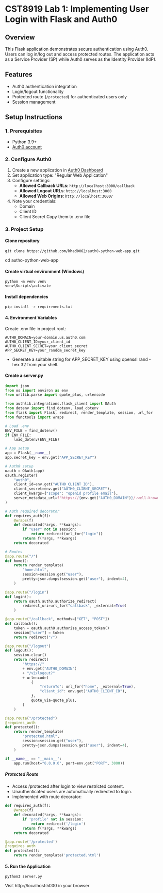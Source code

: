 # CST8919 Lab 1: Implementing User Login with Flask and Auth0

## Overview
This Flask application demonstrates secure authentication using Auth0. Users can log in/log out and access protected routes. The application acts as a Service Provider (SP) while Auth0 serves as the Identity Provider (IdP).

## Features
- Auth0 authentication integration
- Login/logout functionality
- Protected route (`/protected`) for authenticated users only
- Session management

## Setup Instructions

### 1. Prerequisites
- Python 3.9+
- [Auth0 account](https://auth0.com/signup)

### 2. Configure Auth0
1. Create a new application in [Auth0 Dashboard](https://manage.auth0.com/)
2. Set application type: "Regular Web Application"
3. Configure settings:
   - **Allowed Callback URLs**: `http://localhost:3000/callback`
   - **Allowed Logout URLs**: `http://localhost:3000`
   - **Allowed Web Origins**: `http://localhost:3000/`
4. Note your credentials:
   - Domain 
   - Client ID
   - Client Secret
Copy them to .env file

### 3. Project Setup

#### Clone repository
```
git clone https://github.com/khad0062/auth0-python-web-app.git
```
cd autho-python-web-app

#### Create virtual environment (Windows)
```
python -m venv venv
venv\Scripts\activate
```

#### Install dependencies
```
pip install -r requirements.txt
```

#### 4. Environment Variables
Create .env file in project root:
```
AUTH0_DOMAIN=your-domain.us.auth0.com
AUTH0_CLIENT_ID=your_client_id
AUTH0_CLIENT_SECRET=your_client_secret
APP_SECRET_KEY=your_random_secret_key
```
- Generate a suitable string for APP_SECRET_KEY using openssl rand -hex 32 from your shell.
#### Create a server.py
```python
import json
from os import environ as env
from urllib.parse import quote_plus, urlencode

from authlib.integrations.flask_client import OAuth
from dotenv import find_dotenv, load_dotenv
from flask import Flask, redirect, render_template, session, url_for
from functools import wraps

# Load .env
ENV_FILE = find_dotenv()
if ENV_FILE:
    load_dotenv(ENV_FILE)

# App setup
app = Flask(__name__)
app.secret_key = env.get("APP_SECRET_KEY")

# Auth0 setup
oauth = OAuth(app)
oauth.register(
    "auth0",
    client_id=env.get("AUTH0_CLIENT_ID"),
    client_secret=env.get("AUTH0_CLIENT_SECRET"),
    client_kwargs={"scope": "openid profile email"},
    server_metadata_url=f'https://{env.get("AUTH0_DOMAIN")}/.well-known/openid-configuration',
)

# Auth required decorator
def requires_auth(f):
    @wraps(f)
    def decorated(*args, **kwargs):
        if "user" not in session:
            return redirect(url_for("login"))
        return f(*args, **kwargs)
    return decorated

# Routes
@app.route("/")
def home():
    return render_template(
        "home.html",
        session=session.get("user"),
        pretty=json.dumps(session.get("user"), indent=4),
    )

@app.route("/login")
def login():
    return oauth.auth0.authorize_redirect(
        redirect_uri=url_for("callback", _external=True)
    )

@app.route("/callback", methods=["GET", "POST"])
def callback():
    token = oauth.auth0.authorize_access_token()
    session["user"] = token
    return redirect("/")

@app.route("/logout")
def logout():
    session.clear()
    return redirect(
        "https://"
        + env.get("AUTH0_DOMAIN")
        + "/v2/logout?"
        + urlencode(
            {
                "returnTo": url_for("home", _external=True),
                "client_id": env.get("AUTH0_CLIENT_ID"),
            },
            quote_via=quote_plus,
        )
    )

@app.route("/protected")
@requires_auth
def protected():
    return render_template(
        "protected.html",
        session=session.get("user"),
        pretty=json.dumps(session.get("user"), indent=4),
    )

if __name__ == "__main__":
    app.run(host="0.0.0.0", port=env.get("PORT", 3000))
```

##### Protected Route
- Access /protected after login to view restricted content.
- Unauthenticated users are automatically redirected to login.
- Implemented with route decorator:

```python
def requires_auth(f):
    @wraps(f)
    def decorated(*args, **kwargs):
        if 'profile' not in session:
            return redirect('/login')
        return f(*args, **kwargs)
    return decorated

@app.route('/protected')
@requires_auth
def protected():
    return render_template('protected.html')
```
#### 5. Run the Application
```
python3 server.py
``` 
Visit http://localhost:5000 in your browser
